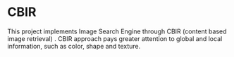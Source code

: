 # CBIR

This project implements Image Search Engine through CBIR (content based image retrieval) . CBIR approach pays greater attention to global and local information, such as color, shape and texture.

